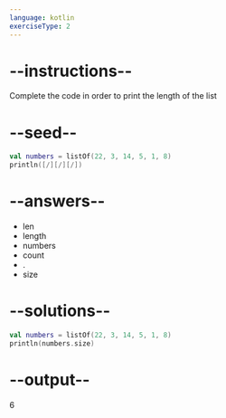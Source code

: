 ```yaml
---
language: kotlin
exerciseType: 2
---
```


# --instructions--

Complete the code in order to print the length of the list

# --seed--

```kotlin
val numbers = listOf(22, 3, 14, 5, 1, 8)
println([/][/][/])
```

# --answers--

- len
- length
- numbers
- count
- .
- size

# --solutions--

```kotlin
val numbers = listOf(22, 3, 14, 5, 1, 8)
println(numbers.size)
```

# --output--

6
